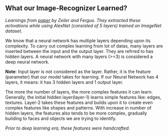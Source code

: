 
## What our Image-Recognizer Learned? 

*Learnings from [paper]((https://arxiv.org/pdf/1311.2901.pdf)) by Zeiler and Fergus. They extracted these activations while using AlexNet (consisted of 5 layers) trained on ImageNet dataset.*


We know that a neural network has multiple layers depending upon its complexity. To carry out complex learning from lot of datas, many layers are inserted between
the input and the output layer. They are refrred to has hidden layers.
A neural network with many layers (>=3) is considered a deep neural network.

**Note**: Input layer is not considered as the layer. Rather, it is the feature (parameter) that our model takes for learning. 
If our Neural Network has 4 layers, it means: it has 3 hidden layers and 1 output layer.

The more the number of layers, the more complex features it can learn.
Generally, the initial hidden layer(layer-1) learns simple features like: edges, textures. Layer-2 takes these features and builds upon it to create even complex 
features like shapes and patterns. With increase in number of hidden layers, the features also tends to be more complex, gradually building to faces and objects
we are trying to identify.

*Prior to deep learning era, these features were handcrafted.*
